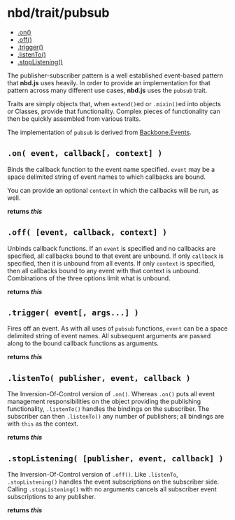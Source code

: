 # nbd/trait/pubsub
* [.on()](#on-event-callback-context-)
* [.off()](#off-event-callback-context-)
* [.trigger()](#trigger-event-args-)
* [.listenTo()](#listento-publisher-event-callback-)
* [.stopListening()](#stoplistening-publisher-event-callback-)

The publisher-subscriber pattern is a well established event-based pattern that **nbd.js** uses heavily. In order to provide an implementation for that pattern across many different use cases, **nbd.js** uses the `pubsub` trait.

Traits are simply objects that, when `extend()`ed or `.mixin()`ed into objects or Classes, provide that functionality. Complex pieces of functionality can then be quickly assembled from various traits.

The implementation of `pubsub` is derived from [Backbone.Events][1].

[1]: http://backbonejs.org/#Events

## `.on( event, callback[, context] )`

Binds the callback function to the event name specified. `event` may be a space delimited string of event names to which callbacks are bound.

You can provide an optional `context` in which the callbacks will be run, as well.

**returns** ___this___

## `.off( [event, callback, context] )`

Unbinds callback functions. If an `event` is specified and no callbacks are specified, all callbacks bound to that event are unbound. If only `callback` is specified, then it is unbound from all events. If only `context` is specified, then all callbacks bound to any event with that context is unbound. Combinations of the three options limit what is unbound.

**returns** ___this___

## `.trigger( event[, args...] )`

Fires off an event. As with all uses of `pubsub` functions, `event` can be a space delimited string of event names. All subsequent arguments are passed along to the bound callback functions as arguments.

**returns** ___this___

## `.listenTo( publisher, event, callback )`

The Inversion-Of-Control version of `.on()`. Whereas `.on()` puts all event management responsibilities on the object providing the publishing functionality, `.listenTo()` handles the bindings on the subscriber. The subscriber can then `.listenTo()` any number of publishers; all bindings are with `this` as the context.

**returns** ___this___

## `.stopListening( [publisher, event, callback] )`

The Inversion-Of-Control version of `.off()`. Like `.listenTo`, `.stopListening()` handles the event subscriptions on the subscriber side. Calling `.stopListening()` with no arguments cancels all subscriber event subscriptions to any publisher.

**returns** ___this___
